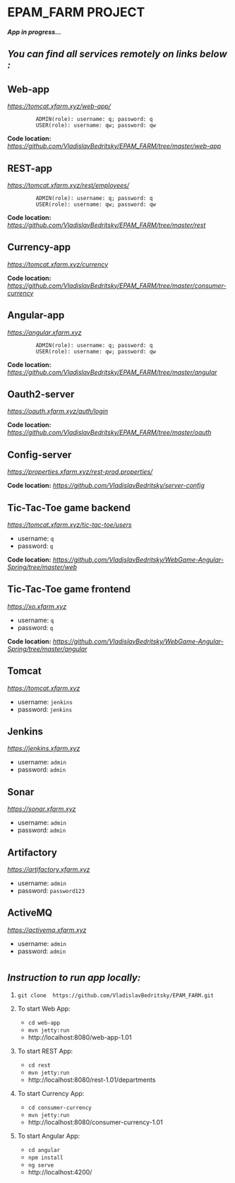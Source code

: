 # EPAM_FARM PROJECT

_**App in progress...**_


 ## _You can find all services remotely on links below :_  

## Web-app
_https://tomcat.xfarm.xyz/web-app/_
             
             ADMIN(role): username: q; password: q
             USER(role): username: qw; password: qw
   
**Code location:** _https://github.com/VladislavBedritsky/EPAM_FARM/tree/master/web-app_

## REST-app
_https://tomcat.xfarm.xyz/rest/employees/_
             
             ADMIN(role): username: q; password: q
             USER(role): username: qw; password: qw
   
**Code location:**  _https://github.com/VladislavBedritsky/EPAM_FARM/tree/master/rest_

## Currency-app
_https://tomcat.xfarm.xyz/currency_
             
**Code location:**  _https://github.com/VladislavBedritsky/EPAM_FARM/tree/master/consumer-currency_

## Angular-app
_https://angular.xfarm.xyz_
             
             ADMIN(role): username: q; password: q
             USER(role): username: qw; password: qw
   
**Code location:**  _https://github.com/VladislavBedritsky/EPAM_FARM/tree/master/angular_

## Oauth2-server
_https://oauth.xfarm.xyz/auth/login_
   
**Code location:**  _https://github.com/VladislavBedritsky/EPAM_FARM/tree/master/oauth_

## Config-server
_https://properties.xfarm.xyz/rest-prod.properties/_
   
**Code location:** _https://github.com/VladislavBedritsky/server-config_

## Tic-Tac-Toe game backend
_https://tomcat.xfarm.xyz/tic-tac-toe/users_ 
* username: `q`
* password: `q`

**Code location:**  _https://github.com/VladislavBedritsky/WebGame-Angular-Spring/tree/master/web_
 
## Tic-Tac-Toe game frontend
_https://xo.xfarm.xyz_ 
* username: `q`
* password: `q`

**Code location:** _https://github.com/VladislavBedritsky/WebGame-Angular-Spring/tree/master/angular_
 
## Tomcat 
_https://tomcat.xfarm.xyz_
* username: `jenkins`
* password: `jenkins`

 
## Jenkins
_https://jenkins.xfarm.xyz_
* username: `admin`
* password: `admin`

## Sonar
_https://sonar.xfarm.xyz_
* username: `admin`
* password: `admin`

## Artifactory
_https://artifactory.xfarm.xyz_
* username: `admin`
* password: `password123`

## ActiveMQ
_https://activemq.xfarm.xyz_
* username: `admin`
* password: `admin`


#
## _Instruction to run app locally:_
   1) `git clone  https://github.com/VladislavBedritsky/EPAM_FARM.git`
   
   2) To start Web App:
      * `cd web-app`
      * `mvn jetty:run`
      * http://localhost:8080/web-app-1.01
   
   3) To start REST App:
      * `cd rest`
      * `mvn jetty:run`
      * http://localhost:8080/rest-1.01/departments   
   
   4) To start Currency App:
      * `cd consumer-currency`
      * `mvn jetty:run`
      * http://localhost:8080/consumer-currency-1.01
   
   5) To start Angular App:
      * `cd angular`
      * `npm install`
      * `ng serve` 
      *  http://localhost:4200/  
 